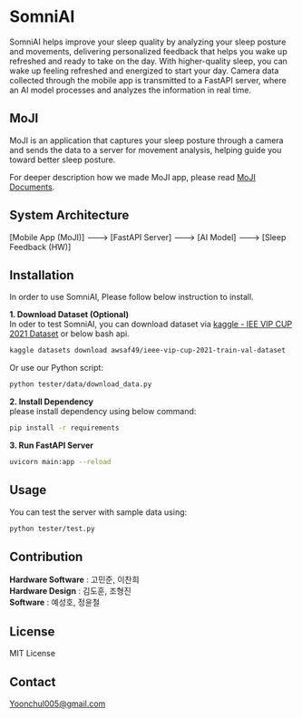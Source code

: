 # SomniAI

SomniAI helps improve your sleep quality by analyzing your sleep posture and movements, delivering personalized feedback that helps you wake up refreshed and ready to take on the day.
With higher-quality sleep, you can wake up feeling refreshed and energized to start your day.
Camera data collected through the mobile app is transmitted to a FastAPI server, where an AI model processes and analyzes the information in real time.

## MoJI
MoJI is an application that captures your sleep posture through a camera and sends the data to a server for movement analysis, helping guide you toward better sleep posture. 

For deeper description how we made MoJI app, please read [MoJI Documents](./MoJI/README.md).

## System Architecture
[Mobile App (MoJI)] ---> [FastAPI Server] ---> [AI Model] ---> [Sleep Feedback (HW)]

## Installation
In order to use SomniAI, Please follow below instruction to install.    

__1. Download Dataset (Optional)__   
In oder to test SomniAI, you can download dataset via [kaggle - IEE VIP CUP 2021 Dataset](https://www.kaggle.com/datasets/awsaf49/ieee-vip-cup-2021-train-val-dataset) or below bash api.
```bash
kaggle datasets download awsaf49/ieee-vip-cup-2021-train-val-dataset
```
Or use our Python script:
```bash
python tester/data/download_data.py
```

__2. Install Dependency__   
please install dependency using below command:
``` bash
pip install -r requirements
```

__3. Run FastAPI Server__
``` bash
uvicorn main:app --reload
```

## Usage
You can test the server with sample data using:
```bash
python tester/test.py 
```

## Contribution
**Hardware Software** : 고민준, 이찬희  
**Hardware Design** : 김도훈, 조형진  
**Software**  :  예성호, 정윤철

## License
MIT License

## Contact
Yoonchul005@gmail.com